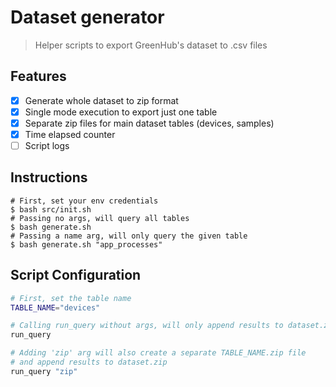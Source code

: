 # Dataset generator

> Helper scripts to export GreenHub's dataset to .csv files

## Features

- [x] Generate whole dataset to zip format
- [x] Single mode execution to export just one table
- [x] Separate zip files for main dataset tables (devices, samples)
- [x] Time elapsed counter
- [ ] Script logs

## Instructions

```shell
# First, set your env credentials
$ bash src/init.sh
# Passing no args, will query all tables
$ bash generate.sh
# Passing a name arg, will only query the given table
$ bash generate.sh "app_processes"
```

## Script Configuration

```bash
# First, set the table name
TABLE_NAME="devices"

# Calling run_query without args, will only append results to dataset.zip
run_query

# Adding 'zip' arg will also create a separate TABLE_NAME.zip file
# and append results to dataset.zip
run_query "zip"
```
